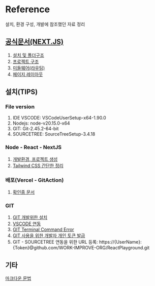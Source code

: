 # Reference
설치, 환경 구성, 개발에 참조했던 자료 정리

## [공식문서(NEXT.JS)](https://nextjs.org)
1. [설치 및 폴더구조](https://nextjs.org/docs/getting-started/installation#the-public-folder-optional)
2. [프로젝트 구조](https://nextjs.org/docs/getting-started/project-structure)
3. [미들웨어(라우팅)](https://nextjs.org/docs/app/building-your-application/routing/middleware)
4. [페이지 레이아웃](https://nextjs.org/docs/app/building-your-application/routing/pages-and-layouts)


## 설치(TIPS)
### File version
1. IDE VSCODE: VSCodeUserSetup-x64-1.90.0
2. Nodejs: node-v20.15.0-x64
3. GIT: Git-2.45.2-64-bit
4. SOURCETREE: SourceTreeSetup-3.4.18

### Node - React - NextJS
1. [개발환경, 프로젝트 생성](https://hotsunchip.tistory.com/11)
2. [Tailwind CSS 간단한 정리](https://babycoder05.tistory.com/entry/Nextjs-TypeScript-Tailwind-CSS-%EC%8B%9C%EC%9E%91%ED%95%98%EA%B8%B0-Tailwind-CSS-%EC%9E%A5%EB%8B%A8%EC%A0%90)

### 배포(Vercel - GitAction)
1. [확인중 문서](https://velog.io/@gwsyl22/next.js-next.js-react-vercel%EB%A1%9C-30%EB%B6%84%EB%A7%8C%EC%97%90-%EC%9B%B9%EC%82%AC%EC%9D%B4%ED%8A%B8-%EB%B0%B0%ED%8F%AC%ED%95%98%EA%B8%B0)

### GIT
1. [GIT 개발위한 설치](https://goddaehee.tistory.com/216)
2. [VSCODE 연동](https://usingu.co.kr/frontend/vscode/vscode-github-로그인하기)
3. [GIT Terminal Command Error](https://korbear.tistory.com/74)
4. [GIT 사용을 위한 개발자 개인 토큰 발급](https://velog.io/@nara7875/github-%ED%86%A0%ED%81%B0-%EB%B0%9C%EA%B8%89%ED%95%98%EA%B8%B0)
5. GIT - SOURCETREE 연동을 위한 URL 등록: https://{UserName}:{Token}@github.com/WORK-IMPROVE-ORG/ReactPlayground.git

## 기타
[마크다운 문법](https://ko.wikipedia.org/wiki/마크다운)